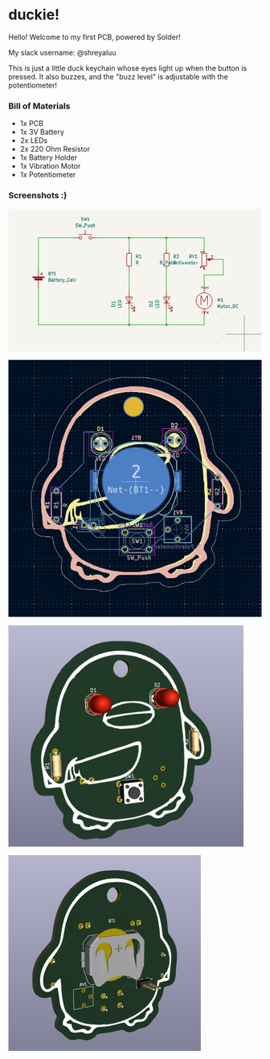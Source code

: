 # duckie!

Hello! Welcome to my first PCB, powered by Solder!

My slack username: @shreyaluu

This is just a little duck keychain whose eyes light up when the button is pressed. It also buzzes, and the "buzz level" is adjustable with the potentiometer!

### Bill of Materials
- 1x PCB
- 1x 3V Battery
- 2x LEDs
- 2x 220 Ohm Resistor
- 1x Battery Holder
- 1x Vibration Motor
- 1x Potentiometer

### Screenshots :)

![final schematic](<images/final_schem.png>)

![pcb preview](<images/pcb_preview.png>)

![final pcb 3d model - front](<images/final_3d_front.jpeg>)

![final pcb 3d model - back](<images/final_3d_back.png>)



